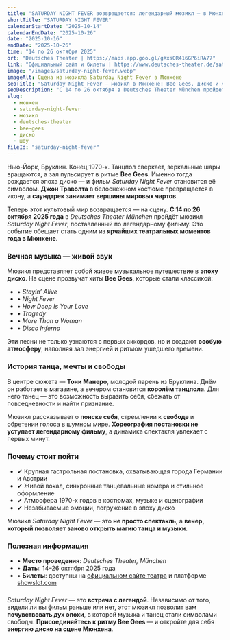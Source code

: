 ```yaml
---
title: "SATURDAY NIGHT FEVER возвращается: легендарный мюзикл — в Мюнхене"
shortTitle: "SATURDAY NIGHT FEVER"
calendarStartDate: "2025-10-14"
calendarEndDate: "2025-10-26"
date: "2025-10-16"
endDate: "2025-10-26"
time: "14 по 26 октября 2025"
ort: "Deutsches Theater | https://maps.app.goo.gl/gXxsQR416GP6iRA77"
link: "Официальный сайт и билеты | https://www.deutsches-theater.de/saturday-night-fever/"
image: "/images/saturday-night-fever.webp"
imageAlt: Сцена из мюзикла Saturday Night Fever в Мюнхене
seoTitle: "Saturday Night Fever — мюзикл в Мюнхене: Bee Gees, диско и живой звук"
seoDescription: "С 14 по 26 октября в Deutsches Theater München пройдет мюзикл Saturday Night Fever. Легендарные хиты Bee Gees и атмосфера 1970-х ждут зрителей."
slug:
  - мюнхен
  - saturday-night-fever
  - мюзикл
  - deutsches-theater
  - bee-gees
  - диско
  - шоу
fileId: "saturday-night-fever"
---
```


Нью-Йорк, Бруклин. Конец 1970-х. Танцпол сверкает, зеркальные шары вращаются, а зал пульсирует в ритме **Bee Gees**. Именно тогда рождается эпоха диско — и фильм *Saturday Night Fever* становится её символом. **Джон Траволта** в белоснежном костюме превращается в икону, а **саундтрек занимает вершины мировых чартов**.

Теперь этот культовый мир возвращается — на сцену. **С 14 по 26 октября 2025 года** в *Deutsches Theater München* пройдёт мюзикл *Saturday Night Fever*, поставленный по легендарному фильму. Это событие обещает стать одним из **ярчайших театральных моментов года в Мюнхене**.

### Вечная музыка — живой звук

Мюзикл представляет собой живое музыкальное путешествие в **эпоху диско**. На сцене прозвучат хиты **Bee Gees**, которые стали классикой:

- • *Stayin’ Alive*  
- • *Night Fever*  
- • *How Deep Is Your Love*  
- • *Tragedy*  
- • *More Than a Woman*  
- • *Disco Inferno*

Эти песни не только узнаются с первых аккордов, но и создают **особую атмосферу**, наполняя зал энергией и ритмом ушедшего времени.

### История танца, мечты и свободы

В центре сюжета — **Тони Манеро**, молодой парень из Бруклина. Днём он работает в магазине, а вечером становится **королём танцпола**. Для него танец — это возможность выразить себя, сбежать от повседневности и найти признание.

Мюзикл рассказывает о **поиске себя**, стремлении к **свободе** и обретении голоса в шумном мире. **Хореография постановки не уступает легендарному фильму**, а динамика спектакля увлекает с первых минут.

### Почему стоит пойти

- ✔ Крупная гастрольная постановка, охватывающая города Германии и Австрии  
- ✔ Живой вокал, синхронные танцевальные номера и стильное оформление  
- ✔ Атмосфера 1970-х годов в костюмах, музыке и сценографии  
- ✔ Незабываемые эмоции, погружение в эпоху диско

Мюзикл *Saturday Night Fever* — это **не просто спектакль**, а **вечер, который позволяет заново открыть магию танца и музыки**.

### Полезная информация

- • **Место проведения**: *Deutsches Theater, München*  
- • **Даты**: 14–26 октября 2025 года  
- • **Билеты**: доступны на [официальном сайте театра](https://www.deutsches-theater.de/saturday-night-fever/) и платформе [showslot.com](https://www.showslot.com)

### 

*Saturday Night Fever* — это **встреча с легендой**. Независимо от того, видели ли вы фильм раньше или нет, этот мюзикл позволит вам **почувствовать дух эпохи**, в которой музыка и танец стали символами свободы. **Присоединяйтесь к ритму Bee Gees** — и откройте для себя **энергию диско на сцене Мюнхена**.
